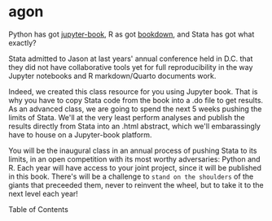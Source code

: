 # agon

Python has got [jupyter-book](https://www.youtube.com/watch?v=lZ2FHTkyaMU ), R as got [bookdown](https://www.youtube.com/watch?v=9i0ElncHGRg), and Stata has got what exactly?

Stata admitted to Jason at last years' annual conference held in D.C. that they did not have collaborative tools yet for full reproducibility in the way Jupyter notebooks and R markdown/Quarto documents work.

Indeed, we created this class resource for you using Jupyter book. That is why you have to copy Stata code from the book into a .do file to get results. As an advanced class, we are going to spend the next 5 weeks pushing the limits of Stata. We'll at the very least perform analyses and publish the results directly from Stata into an .html abstract, which we'll embarassingly have to house on a Jupyter-book platform.

You will be the inaugural class in an annual process of pushing Stata to its limits, in an open competition with its most worthy adversaries: Python and R. Each year will have access to your joint project, since it will be published in this book. There's will be a challenge to `stand on the shoulders` of the giants that preceeded them, never to reinvent the wheel, but to take it to the next level each year!

Table of Contents

```{tableofcontents}
```
